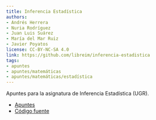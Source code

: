 ```yaml
---
title: Inferencia Estadística
authors:
- Andrés Herrera
- Nuria Rodríguez
- Juan Luis Suárez
- María del Mar Ruiz
- Javier Poyatos
license: CC-BY-NC-SA 4.0
link: https://github.com/libreim/inferencia-estadistica
tags:
- apuntes
- apuntes/matemáticas
- apuntes/matemáticas/estadística
---
```



Apuntes para la asignatura de Inferencia Estadística (UGR).

- [Apuntes](https://github.com/libreim/inferencia-estadistica/blob/master/StatisticalInference/inference.pdf)
 - [Código fuente](https://github.com/libreim/inferencia-estadistica/tree/master/StatisticalInference)
